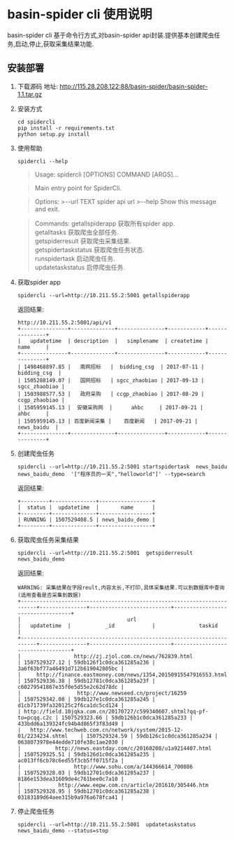 # basin-spider cli 使用说明
basin-spider cli 基于命令行方式,对basin-spider api封装.提供基本创建爬虫任务,启动,停止,获取采集结果功能.

## 安装部署
1. 下载源码
地址: http://115.28.208.122:88/basin-spider/basin-spider-1.1.tar.gz
2. 安装方式

    ~~~
    cd spidercli
    pip install -r requirements.txt
    python setup.py install
    ~~~

3. 使用帮助
    
    ~~~
    spidercli --help
    ~~~

    >Usage: spidercli [OPTIONS] COMMAND [ARGS]...

    >Main entry point for SpiderCli.

    >Options:
        >--url TEXT  spider api url
        >--help      Show this message and exit.

    >Commands:
      getallspiderapp      获取所有spider app.  
      getalltasks          获取爬虫全部任务.  
      getspiderresult      获取爬虫采集结果.  
      getspidertaskstatus  获取爬虫任务状态.  
      runspidertask        启动爬虫任务.   
      updatetaskstatus     启停爬虫任务.   

4. 获取spider app

    ~~~
    spidercli --url=http://10.211.55.2:5001 getallspiderapp
    ~~~
    返回结果:

    ~~~
    http://10.211.55.2:5001/api/v1
    +---------------+--------------+---------------+------------+---------------+
    |   updatetime  | description  |   simplename  | createtime |      name     |
    +---------------+--------------+---------------+------------+---------------+
    | 1498468897.85 |   南网招标   |  bidding_csg  | 2017-07-11 |  bidding_csg  |
    | 1505288149.07 |   国网招标   | sgcc_zhaobiao | 2017-09-13 | sgcc_zhaobiao |
    | 1503988577.53 |   政府采购   | ccgp_zhaobiao | 2017-08-29 | ccgp_zhaobiao |
    | 1505959145.13 |  安徽采购网  |      ahbc     | 2017-09-21 |      ahbc     |
    | 1505959145.13 | 百度新闻采集 |    百度新闻   | 2017-09-21 |   news_baidu  |
    +---------------+--------------+---------------+------------+---------------+
    ~~~

5. 创建爬虫任务

    ~~~
    spidercli --url=http://10.211.55.2:5001 startspidertask  news_baidu news_baidu_demo  '["程序员的一天","helloworld"]' --type=search
    ~~~
    返回结果:

    ~~~
    +---------+--------------+-----------------+
    |  status |  updatetime  |       name      |
    +---------+--------------+-----------------+
    | RUNNING | 1507529408.5 | news_baidu_demo |
    +---------+--------------+-----------------+
    ~~~

6. 获取爬虫任务采集结果

    ~~~
    spidercli --url=http://10.211.55.2:5001  getspiderresult news_baidu_demo
    ~~~
    返回结果:

    ~~~
    WARNING: 采集结果在字段reult,内容太长,不打印,具体采集结果.可以到数据库中查询(适用查看是否采集到数据)
    +------------------------------------------------------------------------+---------------+--------------------------+----------------------------------+
    |                                  url                                   |   updatetime  |           _id            |              taskid              |
    +------------------------------------------------------------------------+---------------+--------------------------+----------------------------------+
    |                 http://zj.zjol.com.cn/news/762839.html                 | 1507529327.12 | 59db126f1c0dca361285a236 | 3a6f63bf77a46491d712b619042805bc |
    |     http://finance.eastmoney.com/news/1354,20150915547916553.html      | 1507529336.38 | 59db12781c0dca361285a23f | c60279541867e35f0e5d55e2c62d78dc |
    |                  http://www.newseed.cn/project/16259                   | 1507529342.08 | 59db127e1c0dca361285a245 | d1cb71739fa320125c2f6ca1dc5cd124 |
    | http://field.10jqka.com.cn/20170727/c599340607.shtml?qq-pf-to=pcqq.c2c | 1507529323.66 | 59db126b1c0dca361285a233 | 433bdd6a139324fc94b4d865f3f83d49 |
    |   http://www.techweb.com.cn/network/system/2015-12-01/2234234.shtml    | 1507529324.59 | 59db126c1c0dca361285a234 | 0638073978e44edde710fe38c1ae2030 |
    |           http://news.eastday.com/c/20160208/u1a9214407.html           | 1507529325.51 | 59db126d1c0dca361285a235 | ac013ff6cb78c6ed55f3cb5ff0715f2a |
    |                 http://www.sohu.com/a/144366614_700886                 | 1507529328.03 | 59db12701c0dca361285a237 | 8186e153dea31609de4c761bee0c7a10 |
    |            http://www.eepw.com.cn/article/201610/305446.htm            | 1507529328.95 | 59db12701c0dca361285a238 | 03183189d64aee315b9a976a678fca41 |
    ~~~

7. 停止爬虫任务

    ~~~
    spidercli --url=http://10.211.55.2:5001  updatetaskstatus news_baidu_demo --status=stop
    ~~~


